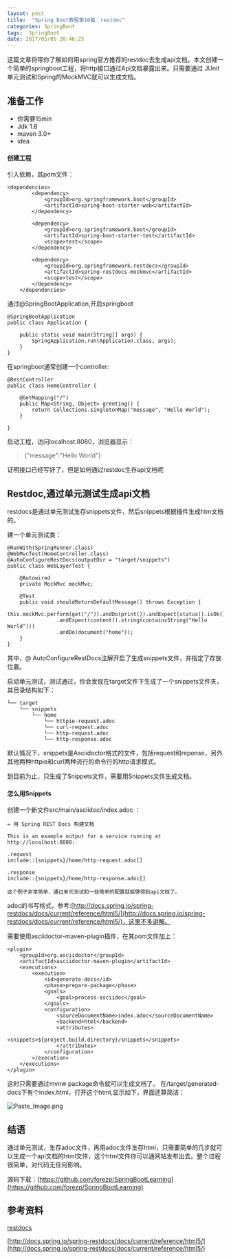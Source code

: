 ```yaml
---
layout: post
title:  "Spring Boot教程第10篇：restdoc"
categories: SpringBoot
tags:  SpringBoot
date: 2017/05/05 20:46:25
---
```




这篇文章将带你了解如何用spring官方推荐的restdoc去生成api文档。本文创建一个简单的springboot工程，将http接口通过Api文档暴露出来。只需要通过 JUnit单元测试和Spring的MockMVC就可以生成文档。

<!--more-->

## 准备工作

* 你需要15min
* Jdk 1.8
* maven 3.0+
* idea

#### 创建工程

引入依赖，其pom文件：

```
<dependencies>
		<dependency>
			<groupId>org.springframework.boot</groupId>
			<artifactId>spring-boot-starter-web</artifactId>
		</dependency>

		<dependency>
			<groupId>org.springframework.boot</groupId>
			<artifactId>spring-boot-starter-test</artifactId>
			<scope>test</scope>
		</dependency>

		<dependency>
			<groupId>org.springframework.restdocs</groupId>
			<artifactId>spring-restdocs-mockmvc</artifactId>
			<scope>test</scope>
		</dependency>
	</dependencies>
```
通过@SpringBootApplication,开启springboot

```
@SpringBootApplication
public class Application {

    public static void main(String[] args) {
        SpringApplication.run(Application.class, args);
    }
}

```
在springboot通常创建一个controller:

```
@RestController
public class HomeController {

    @GetMapping("/")
    public Map<String, Object> greeting() {
        return Collections.singletonMap("message", "Hello World");
    }

}
```
启动工程，访问localhost:8080，浏览器显示：

> {"message":"Hello World"}
> 

证明接口已经写好了，但是如何通过restdoc生存api文档呢

## Restdoc,通过单元测试生成api文档

restdocs是通过单元测试生存snippets文件，然后snippets根据插件生成htm文档的。

建一个单元测试类：

```
@RunWith(SpringRunner.class)
@WebMvcTest(HomeController.class)
@AutoConfigureRestDocs(outputDir = "target/snippets")
public class WebLayerTest {

    @Autowired
    private MockMvc mockMvc;

    @Test
    public void shouldReturnDefaultMessage() throws Exception {
        this.mockMvc.perform(get("/")).andDo(print()).andExpect(status().isOk())
                .andExpect(content().string(containsString("Hello World")))
                .andDo(document("home"));
    }
}

```
其中，@ AutoConfigureRestDocs注解开启了生成snippets文件，并指定了存放位置。

启动单元测试，测试通过，你会发现在target文件下生成了一个snippets文件夹，其目录结构如下：

```
└── target
    └── snippets
        └── home
            └── httpie-request.adoc
            └── curl-request.adoc
            └── http-request.adoc
            └── http-response.adoc

```

默认情况下，snippets是Asciidoctor格式的文件，包括request和reponse，另外其他两种httpie和curl两种流行的命令行的http请求模式。

到目前为止，只生成了Snippets文件，需要用Snippets文件生成文档。

#### 怎么用Snippets

创建一个新文件src/main/asciidoc/index.adoc ：

```
= 用 Spring REST Docs 构建文档

This is an example output for a service running at http://localhost:8080:

.request
include::{snippets}/home/http-request.adoc[]

.response
include::{snippets}/home/http-response.adoc[]

这个例子非常简单，通过单元测试和一些简单的配置就能够得到api文档了。

```
adoc的书写格式，参考:[http://docs.spring.io/spring-restdocs/docs/current/reference/html5/](http://docs.spring.io/spring-restdocs/docs/current/reference/html5/)，这里不多讲解。

需要使用asciidoctor-maven-plugin插件，在其pom文件加上：

```
<plugin>
    <groupId>org.asciidoctor</groupId>
    <artifactId>asciidoctor-maven-plugin</artifactId>
    <executions>
        <execution>
            <id>generate-docs</id>
            <phase>prepare-package</phase>
            <goals>
                <goal>process-asciidoc</goal>
            </goals>
            <configuration>
                <sourceDocumentName>index.adoc</sourceDocumentName>
                <backend>html</backend>
                <attributes>
                    <snippets>${project.build.directory}/snippets</snippets>
                </attributes>
            </configuration>
        </execution>
    </executions>
</plugin>

```

这时只需要通过mvnw package命令就可以生成文档了。
在/target/generated-docs下有个index.html，打开这个html,显示如下，界面还算简洁：


![Paste_Image.png](http://upload-images.jianshu.io/upload_images/2279594-33d12bf68b964711.png?imageMogr2/auto-orient/strip%7CimageView2/2/w/1240)

## 结语

通过单元测试，生存adoc文件，再用adoc文件生存html，只需要简单的几步就可以生成一个api文档的html文件，这个html文件你可以通网站发布出去。整个过程很简单，对代码无任何影响。

源码下载：[https://github.com/forezp/SpringBootLearning](https://github.com/forezp/SpringBootLearning)

## 参考资料

[restdocs](https://spring.io/guides/gs/testing-restdocs/)

[http://docs.spring.io/spring-restdocs/docs/current/reference/html5/](http://docs.spring.io/spring-restdocs/docs/current/reference/html5/)
